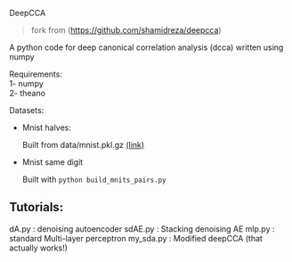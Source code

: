 DeepCCA
> fork from (https://github.com/shamidreza/deepcca)

A python code for deep canonical correlation analysis (dcca) written using numpy

Requirements:  
1- numpy  
2- theano  

Datasets:
- Mnist halves:

    Built from data/mnist.pkl.gz [(link)](http://www.iro.umontreal.ca/~lisa/deep/data/mnist/mnist.pkl.gz)

- Mnist same digit

  Built with ```python build_mnits_pairs.py ```


## Tutorials:
dA.py     : denoising autoencoder
sdAE.py   : Stacking denoising AE
mlp.py    : standard Multi-layer perceptron
my_sda.py : Modified deepCCA (that actually works!)
